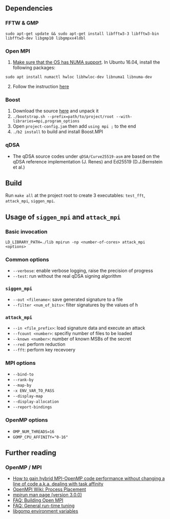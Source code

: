## Dependencies
### FFTW & GMP
```
sudo apt-get update && sudo apt-get install libfftw3-3 libfftw3-bin libfftw3-dev libgmp10 libgmpxx4ldbl
```

### Open MPI
  1. [Make sure that the OS has NUMA support](https://www.open-mpi.org/faq/?category=building#build-paffinity). In Ubuntu 16.04, install the following packages:
```
sudo apt install numactl hwloc libhwloc-dev libnuma1 libnuma-dev
```
  2. Follow the instruction [here](https://www.open-mpi.org/faq/?category=building#easy-build)

### Boost
  1. Download the source [here](https://dl.bintray.com/boostorg/release/1.65.1/source/boost_1_65_1.tar.gz) and unpack it
  2. `./bootstrap.sh --prefix=path/to/project/root --with-libraries=mpi,program_options`
  3. Open `project-config.jam` then add `using mpi ;` to the end
  4. `./b2 install` to build and install Boost.MPI

### qDSA
- The qDSA source codes under `qDSA/Curve25519-asm` are based on the qDSA reference implementation (J. Renes) and Ed25519 (D.J.Bernstein et al.)

## Build
Run `make all` at the project root to create 3 executables: `test_fft`, `attack_mpi`, `siggen_mpi`.

## Usage of `siggen_mpi` and `attack_mpi`
### Basic invocation
```
LD_LIBRARY_PATH=./lib mpirun -np <number-of-cores> attack_mpi <options>
```

### Common options
- `--verbose`: enable verbose logging, raise the precision of progress
- `--test`: run without the real qDSA signing algorithm

### `siggen_mpi`
- `--out <filename>`: save generated signature to a file
- `--filter <num_of_bits>`: filter signatures by the values of h

### `attack_mpi`
- `--in <file_prefix>`: load signature data and execute an attack
- `--fcount <number>`: specifiy number of files to be loaded
- `--known <number>`: number of known MSBs of the secret
- `--red`: perform reduction
- `--fft`: perform key recevoery

### MPI options
- `--bind-to`
- `--rank-by`
- `--map-by`
- `-x ENV_VAR_TO_PASS`
- `--display-map`
- `--display-allocation`
- `--report-bindings`

### OpenMP options
- `OMP_NUM_THREADS=16`
- `GOMP_CPU_AFFINITY="0-16"`

## Further reading
### OpenMP / MPI
- [How to gain hybrid MPI-OpenMP code performance without changing a line of code a.k.a. dealing with task affinity](https://aciref.org/how-to-gain-hybrid-mpi-openmp-code-performance-without-changing-a-line-of-code-a-k-a-dealing-with-task-affinity/)
- [OpenMPI Wiki: Process Placement](https://github.com/open-mpi/ompi/wiki/ProcessPlacement)
- [mpirun man page (version 3.0.0)](https://www.open-mpi.org/doc/current/man1/mpirun.1.php)
- [FAQ: Building Open MPI](https://www.open-mpi.org/faq/?category=building)
- [FAQ: General run-time tuning](https://www.open-mpi.org/faq/?category=tuning)
- [libgomp environment variables](https://gcc.gnu.org/onlinedocs/libgomp/Environment-Variables.html#Environment-Variables)

